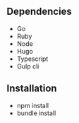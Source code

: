 Dependencies
--

- Go
- Ruby
- Node
- Hugo
- Typescript
- Gulp cli


Installation
--

- npm install
- bundle install